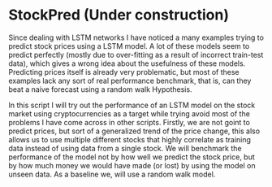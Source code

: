 # StockPred (Under construction)
Since dealing with LSTM networks I have noticed a many examples trying to predict stock prices using a LSTM model.
A lot of these models seem to predict perfectly (mostly due to over-fitting as a result of incorrect train-test data), 
which gives a wrong idea about the usefulness of these models.
Predicting prices itself is already very problematic, but most of these examples lack any sort of real performance benchmark, that is, can they beat 
a naive forecast using a random walk Hypothesis.

In this script I will try out the performance of an LSTM model on the stock market using cryptocurrencies as a target while trying avoid most of the problems 
I have come across in other scripts.
Firstly, we are not goint to predict prices, but sort of a generalized trend of the price change, this also allows us to use multiple different stocks 
that highly correlate as training data instead of using data from a single stock.
We will benchmark the performance of the model not by how well we predict the stock price, but by how much money we would have made (or lost) by using the model on unseen data.
As a baseline we, will use a random walk model.


